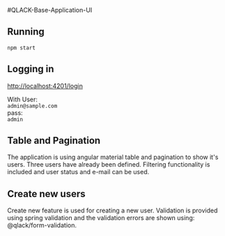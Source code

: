#QLACK-Base-Application-UI

## Running
`npm start`

## Logging in
[http://localhost:4201/login](http://localhost:4201/login)

With User:<BR>
`admin@sample.com`<BR>
pass:<BR>
`admin`

## Table and Pagination

The application is using angular material table and pagination to show it's users. Three users
 have already been defined. 
Filtering functionality is included and user status and e-mail can be used.


## Create new users

Create new feature is used for creating a new user. Validation is provided using spring
 validation and the validation errors are shown using: @qlack/form-validation.
